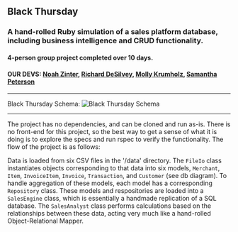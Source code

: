 ## Black Thursday
### A hand-rolled Ruby simulation of a sales platform database, including business intelligence and CRUD functionality. 
#### 4-person group project completed over 10 days. 
#### OUR DEVS: [Noah Zinter](https://www.linkedin.com/in/noahzinter), [Richard DeSilvey](https://www.linkedin.com/in/richard-desilvey-33161696/), [Molly Krumholz](https://www.linkedin.com/in/mkrumholz/), [Samantha Peterson](https://www.linkedin.com/in/samantha-peterson-15b18220b/)

---

Black Thursday Schema: ![Black Thursday Schema](https://user-images.githubusercontent.com/77814101/126880269-52bd1ed9-6eee-481e-8082-e4d0b955f878.png)

---

The project has no dependencies, and can be cloned and run as-is. There is no front-end for this project, so the best way to get a sense of what it is doing is to explore the specs and run rspec to verify the functionality. The flow of the project is as follows:

Data is loaded from six CSV files in the '/data' directory. The `FileIo` class instantiates objects corresponding to that data into six models, `Merchant`, `Item`, `InvoiceItem`, `Invoice`, `Transaction`, and `Customer` (see db diagram). To handle aggregation of these models, each model has a corresponding `Repository` class. These models and respositories are loaded into a `SalesEngine` class, which is essentially a handmade replication of a SQL database. The `SalesAnalyst` class performs calculations based on the relationships between these data, acting very much like a hand-rolled Object-Relational Mapper. 


